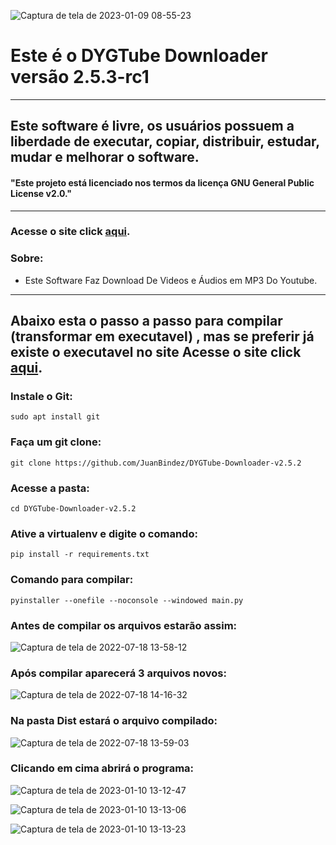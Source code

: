 ![Captura de tela de 2023-01-09 08-55-23](https://user-images.githubusercontent.com/79322362/211603779-dfac1c01-21e7-49f8-bfd5-9060c58d5cf4.png)


# Este é o DYGTube Downloader versão 2.5.3-rc1

----------

## Este software é livre, os usuários possuem a liberdade de executar, copiar, distribuir, estudar, mudar e melhorar o software.

#### "Este projeto está licenciado nos termos da licença GNU General Public License v2.0."

----------
### Acesse o site click __[aqui](https://juanbindez.github.io/site.dygtube.downloader/)__.

### Sobre:

- Este Software Faz Download De Videos e Áudios em MP3 Do Youtube.

-----------
## Abaixo esta o passo a passo para compilar (transformar em executavel) , mas se preferir já existe o executavel no site Acesse o site click __[aqui](https://juanbindez.github.io/site.dygtube.downloader/)__.

### Instale o Git:

    sudo apt install git

### Faça um git clone:

    git clone https://github.com/JuanBindez/DYGTube-Downloader-v2.5.2
    
### Acesse a pasta:

    cd DYGTube-Downloader-v2.5.2

### Ative a virtualenv e digite o comando:


    pip install -r requirements.txt

### Comando para compilar:


    pyinstaller --onefile --noconsole --windowed main.py
    
    
### Antes de compilar os arquivos estarão assim:

![Captura de tela de 2022-07-18 13-58-12](https://user-images.githubusercontent.com/79322362/179566764-2d5149fe-4425-45d6-a025-032d66251c7f.png)

### Após compilar aparecerá 3 arquivos novos:

![Captura de tela de 2022-07-18 14-16-32](https://user-images.githubusercontent.com/79322362/179566787-86690eba-0902-4be7-9d7f-620996c776b5.png)

### Na pasta Dist estará o arquivo compilado:

![Captura de tela de 2022-07-18 13-59-03](https://user-images.githubusercontent.com/79322362/179566803-b58c664b-bb25-4d49-8bb0-8fd5466123de.png)

### Clicando em cima abrirá o programa:

![Captura de tela de 2023-01-10 13-12-47](https://user-images.githubusercontent.com/79322362/211603927-8c30bcad-6d3d-4b3a-bce3-43446c60d963.png)

![Captura de tela de 2023-01-10 13-13-06](https://user-images.githubusercontent.com/79322362/211603951-683d841f-85fb-4416-863d-bdd1aead91e1.png)


![Captura de tela de 2023-01-10 13-13-23](https://user-images.githubusercontent.com/79322362/211603968-4649fde5-b2d8-4922-94e9-729c1373b0f1.png)


